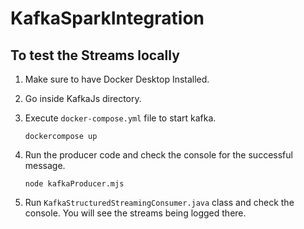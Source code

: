# KafkaSparkIntegration

## To test the Streams locally

1. Make sure to have Docker Desktop Installed.
2. Go inside KafkaJs directory.
3. Execute `docker-compose.yml` file to start kafka.

    ```
    dockercompose up
    ```
4. Run the producer code and check the console for the successful message.

    ```
    node kafkaProducer.mjs
    ```
5. Run `KafkaStructuredStreamingConsumer.java` class and check the console. You will see the streams being logged there.

